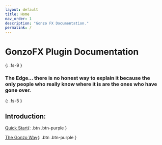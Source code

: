 ```yaml
---
layout: default
title: Home
nav_order: 1
description: "Gonzo FX Documentation."
permalink: /
---
```

# GonzoFX Plugin Documentation
{: .fs-9 }
### The Edge... there is no honest way to explain it because the only people who really know where it is are the ones who have gone over.
{: .fs-5 }

## Introduction:


[Quick Start](https://madteapartygames.github.io/the-gonzo-docs/docs/quickstart.html){: .btn .btn-purple }

[The Gonzo Way](https://madteapartygames.github.io/the-gonzo-docs/docs/deepdive.html){: .btn .btn-purple }
